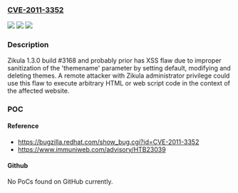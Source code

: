 ### [CVE-2011-3352](https://cve.mitre.org/cgi-bin/cvename.cgi?name=CVE-2011-3352)
![](https://img.shields.io/static/v1?label=Product&message=Zikula&color=blue)
![](https://img.shields.io/static/v1?label=Version&message=1.3.0%20build%20%233168%20and%20probably%20prior%20&color=brightgreen)
![](https://img.shields.io/static/v1?label=Vulnerability&message=Cross-Site%20Scripting&color=brightgreen)

### Description

Zikula 1.3.0 build #3168 and probably prior has XSS flaw due to improper sanitization of the 'themename' parameter by setting default, modifying and deleting themes. A remote attacker with Zikula administrator privilege could use this flaw to execute arbitrary HTML or web script code in the context of the affected website.

### POC

#### Reference
- https://bugzilla.redhat.com/show_bug.cgi?id=CVE-2011-3352
- https://www.immuniweb.com/advisory/HTB23039

#### Github
No PoCs found on GitHub currently.

